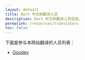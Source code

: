 ```yaml
---
layout: default
title: Dart 中文网翻译人员
description: Dart 中文网翻译人员信息。
permalink: /resources/translators
toc: false
---
```


下面是参与本网站翻译的人员列表：

* [Goodev](/resources/translators/goodev)
